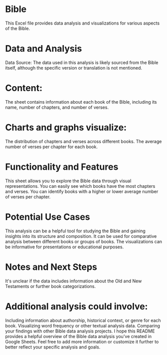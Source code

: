 # Bible

This Excel file provides data analysis and visualizations for various aspects of the Bible.

# Data and Analysis
Data Source: The data used in this analysis is likely sourced from the Bible itself, although the specific version or translation is not mentioned.

# Content:
The sheet contains information about each book of the Bible, including its name, number of chapters, and number of verses.

# Charts and graphs visualize:
The distribution of chapters and verses across different books.
The average number of verses per chapter for each book.

# Functionality and Features
This sheet allows you to explore the Bible data through visual representations.
You can easily see which books have the most chapters and verses.
You can identify books with a higher or lower average number of verses per chapter.

# Potential Use Cases
This analysis can be a helpful tool for studying the Bible and gaining insights into its structure and composition.
It can be used for comparative analysis between different books or groups of books.
The visualizations can be informative for presentations or educational purposes.

# Notes and Next Steps
It's unclear if the data includes information about the Old and New Testaments or further book categorizations.

# Additional analysis could involve:
Including information about authorship, historical context, or genre for each book.
Visualizing word frequency or other textual analysis data.
Comparing your findings with other Bible data analysis projects.
I hope this README provides a helpful overview of the Bible data analysis you've created in Google Sheets. Feel free to add more information or customize it further to better reflect your specific analysis and goals.

